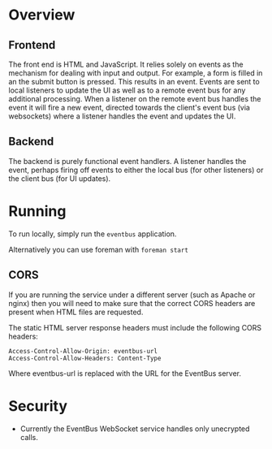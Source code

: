 # Overview

## Frontend

The front end is HTML and JavaScript. It relies solely on events as the mechanism for dealing with input and output. For example, a form is filled in an the submit button is pressed. This results in an event. Events are sent to local listeners to update the UI as well as to a remote event bus for any additional processing. When a listener on the remote event bus handles the event it will fire a new event, directed towards the client's event bus (via websockets) where a listener handles the event and updates the UI. 

## Backend

The backend is purely functional event handlers. A listener handles the event, perhaps firing off events to either the local bus (for other listeners) or the client bus (for UI updates).

# Running

To run locally, simply run the `eventbus` application.

Alternatively you can use foreman with `foreman start`

## CORS

If you are running the service under a different server (such as Apache or nginx) then you will need to make sure that the correct CORS headers are present when HTML files are requested.

The static HTML server response headers must include the following CORS headers:

```
Access-Control-Allow-Origin: eventbus-url
Access-Control-Allow-Headers: Content-Type
```

Where eventbus-url is replaced with the URL for the EventBus server.

# Security

* Currently the EventBus WebSocket service handles only unecrypted calls.
